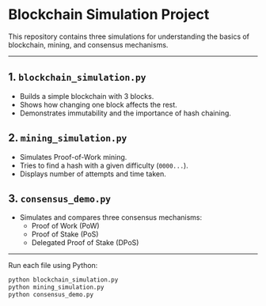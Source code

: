 # Blockchain Simulation Project

This repository contains three simulations for understanding the basics of blockchain, mining, and consensus mechanisms.

---

## 1. `blockchain_simulation.py`
- Builds a simple blockchain with 3 blocks.
- Shows how changing one block affects the rest.
- Demonstrates immutability and the importance of hash chaining.

## 2. `mining_simulation.py`
- Simulates Proof-of-Work mining.
- Tries to find a hash with a given difficulty (`0000...`).
- Displays number of attempts and time taken.

## 3. `consensus_demo.py`
- Simulates and compares three consensus mechanisms:
  - Proof of Work (PoW)
  - Proof of Stake (PoS)
  - Delegated Proof of Stake (DPoS)

---

Run each file using Python:
```bash
python blockchain_simulation.py
python mining_simulation.py
python consensus_demo.py
```

